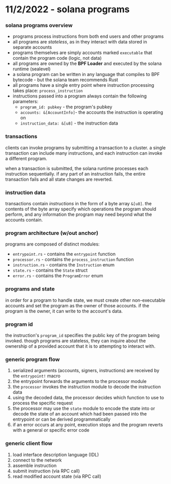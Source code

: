 # 11/2/2022 - solana programs

### solana programs overview
* programs process instructions from both end users and other programs
* all programs are *stateless*, as in they interact with data stored in separate accounts
* programs themselves are simply accounts marked `executable` that contain the program code (logic, not data)
* all programs are owned by the **BPF Loader** and executed by the solana runtime (sealevel)
* a solana program can be written in any language that compiles to BPF bytecode - but the solana team recommends Rust
* all programs have a single entry point where instruction processing takes place: `process_instruction`
* instructions passed into a program always contain the following parameters:
    * `program_id: pubkey` - the program's pubkey
    * `accounts: &[AccountInfo]`-  the accounts the instruction is operating on
    * `instruction_data: &[u8]` - the instruction data

### transactions
clients can invoke programs by submitting a transaction to a cluster. a single transaction can include many instructions, and each instruction can invoke a different program. 

when a transaction is submitted, the solana runtime processes each instruction sequentially. if any part of an instruction fails, the entire transaction fails and all state changes are reverted.

### instruction data
transactions contain *instructions* in the form of a byte array `&[u8]`. the contents of the byte array specify which operations the program should perform, and any information the program may need beyond what the accounts contain. 

### program architecture (w/out anchor)
programs are composed of distinct modules:
* `entrypoint.rs` - contains the `entrypoint` function
* `processor.rs` - contains the `process_instruction` function
* `instruction.rs` - contains the `Instruction` enum
* `state.rs` - contains the `State` struct
* `error.rs` - contains the `ProgramError` enum

### programs and state
in order for a program to handle state, we must create other non-executable accounts and set the program as the owner of those accounts. if the program is the owner, it can write to the account's data.

### program id
the instruction's `program_id` specifies the public key of the program being invoked. though programs are stateless, they can inquire about the ownership of a provided account that it is to attempting to interact with.

### generic program flow
1. serialized arguments (accounts, signers, instructions) are received by the `entrypoint!` macro
2. the entrypoint forwards the arguments to the processor module
3. the `processor` invokes the instruction module to decode the instruction data
4. using the decoded data, the processor decides which function to use to process the specific request
5. the processor may use the `state` module to encode the state into or decode the state of an account which had been passed into the entrypoint or can be derived programmatically
6. if an error occurs at any point, execution stops and the program reverts with a general or specific error code

### generic client flow
1. load interface description language (IDL)
2. connect to the network
3. assemble instruction
4. submit instruction (via RPC call)
5. read modified account state (via RPC call)

